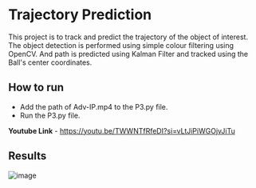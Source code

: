 # Trajectory Prediction 

This project is to track and predict the trajectory of the object of interest. The object detection is performed using simple colour filtering using OpenCV. And path is predicted using Kalman Filter and tracked using the Ball's center coordinates.

## How to run ##

- Add the path of Adv-IP.mp4 to the P3.py file.
- Run the P3.py file.

**Youtube Link**  - https://youtu.be/TWWNTfRfeDI?si=vLtJiPiWGOjvJiTu

## Results ## 
![image](https://github.com/Mukil07/Image-Processing/assets/98142757/11ea7f66-2564-470f-b21d-1fec9081e827)
